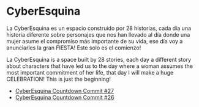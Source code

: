 # CyberEsquina

La CyberEsquina es un espacio construido por 28 historias, cada día una historia diferente sobre personajes que nos han llevado al día donde una mujer asume el compromiso más importante de su vida, ese día voy a anunciarles la gran FIESTA! Este solo es el comienzo!

La CyberEsquina is a space built by 28 stories, each day a different story about characters that have led us to the day where a woman assumes the most important commitment of her life, that day I will make a huge CELEBRATION! This is just the beginning!

* [CyberEsquina Countdown Commit #27](Commit27.md)
* [CyberEsquina Countdown Commit #26](Commit26.md)
